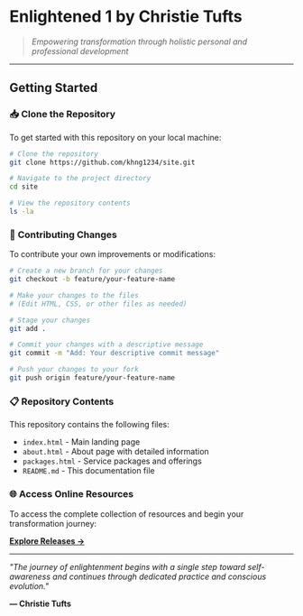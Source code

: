 # Enlightened 1 by Christie Tufts

> *Empowering transformation through holistic personal and professional development*

---



## Getting Started

### 📥 **Clone the Repository**

To get started with this repository on your local machine:

```bash
# Clone the repository
git clone https://github.com/khng1234/site.git

# Navigate to the project directory
cd site

# View the repository contents
ls -la
```

### 🚀 **Contributing Changes**

To contribute your own improvements or modifications:

```bash
# Create a new branch for your changes
git checkout -b feature/your-feature-name

# Make your changes to the files
# (Edit HTML, CSS, or other files as needed)

# Stage your changes
git add .

# Commit your changes with a descriptive message
git commit -m "Add: Your descriptive commit message"

# Push your changes to your fork
git push origin feature/your-feature-name
```

### 📋 **Repository Contents**

This repository contains the following files:
- `index.html` - Main landing page
- `about.html` - About page with detailed information
- `packages.html` - Service packages and offerings
- `README.md` - This documentation file

### 🌐 **Access Online Resources**

To access the complete collection of resources and begin your transformation journey:

**[Explore Releases →](https://github.com/khng1234/site/releases)**

---

*"The journey of enlightenment begins with a single step toward self-awareness and continues through dedicated practice and conscious evolution."*

**— Christie Tufts**
